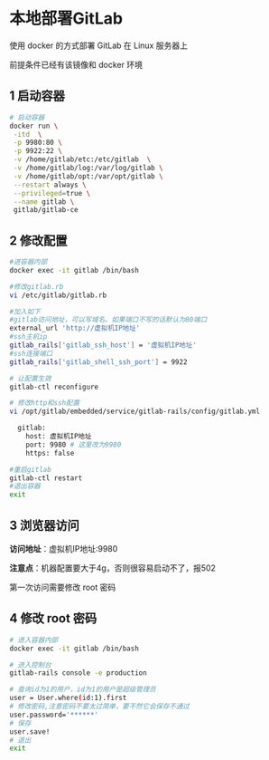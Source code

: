 # 本地部署GitLab

使用 docker 的方式部署 GitLab 在 Linux 服务器上

前提条件已经有该镜像和 docker 环境

## 1  启动容器

```bash
# 启动容器
docker run \
 -itd  \
 -p 9980:80 \
 -p 9922:22 \
 -v /home/gitlab/etc:/etc/gitlab  \
 -v /home/gitlab/log:/var/log/gitlab \
 -v /home/gitlab/opt:/var/opt/gitlab \
 --restart always \
 --privileged=true \
 --name gitlab \
 gitlab/gitlab-ce
```

## 2 修改配置

```bash
#进容器内部
docker exec -it gitlab /bin/bash

#修改gitlab.rb
vi /etc/gitlab/gitlab.rb

#加入如下
#gitlab访问地址，可以写域名。如果端口不写的话默认为80端口
external_url 'http://虚拟机IP地址'
#ssh主机ip
gitlab_rails['gitlab_ssh_host'] = '虚拟机IP地址'
#ssh连接端口
gitlab_rails['gitlab_shell_ssh_port'] = 9922

# 让配置生效
gitlab-ctl reconfigure
```

```bash
# 修改http和ssh配置
vi /opt/gitlab/embedded/service/gitlab-rails/config/gitlab.yml

  gitlab:
    host: 虚拟机IP地址
    port: 9980 # 这里改为9980
    https: false
```

```bash
#重启gitlab
gitlab-ctl restart
#退出容器
exit
```

## 3 浏览器访问

**访问地址**：虚拟机IP地址:9980

**注意点**：机器配置要大于4g，否则很容易启动不了，报502

第一次访问需要修改 root 密码

## 4 修改 root 密码

```bash
# 进入容器内部
docker exec -it gitlab /bin/bash

# 进入控制台
gitlab-rails console -e production

# 查询id为1的用户，id为1的用户是超级管理员
user = User.where(id:1).first
# 修改密码,注意密码不要太过简单，要不然它会保存不通过
user.password='******'
# 保存
user.save!
# 退出
exit

```

